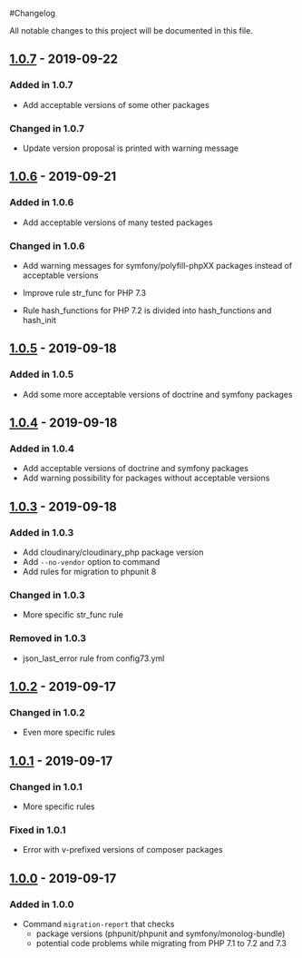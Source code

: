 #Changelog

All notable changes to this project will be documented in this file.

## [1.0.7](https://github.com/raptor-mvk/php-migration-helper/compare/v1.0.6-dev...v1.0.7-stable) - 2019-09-22
### Added in 1.0.7
- Add acceptable versions of some other packages

### Changed in 1.0.7
- Update version proposal is printed with warning message

## [1.0.6](https://github.com/raptor-mvk/php-migration-helper/compare/v1.0.5-dev...v1.0.6-dev) - 2019-09-21
### Added in 1.0.6
- Add acceptable versions of many tested packages

### Changed in 1.0.6

- Add warning messages for symfony/polyfill-phpXX packages instead of acceptable
  versions 

- Improve rule str_func for PHP 7.3

- Rule hash_functions for PHP 7.2 is divided into hash_functions and hash_init

## [1.0.5](https://github.com/raptor-mvk/php-migration-helper/compare/v1.0.4-dev...v1.0.5-dev) - 2019-09-18
### Added in 1.0.5
- Add some more acceptable versions of doctrine and symfony packages

## [1.0.4](https://github.com/raptor-mvk/php-migration-helper/compare/v1.0.3-dev...v1.0.4-dev) - 2019-09-18
### Added in 1.0.4
- Add acceptable versions of doctrine and symfony packages
- Add warning possibility for packages without acceptable versions

## [1.0.3](https://github.com/raptor-mvk/php-migration-helper/compare/v1.0.2-dev...v1.0.3-dev) - 2019-09-18
### Added in 1.0.3
- Add cloudinary/cloudinary_php package version
- Add `--no-vendor` option to command
- Add rules for migration to phpunit 8
### Changed in 1.0.3
- More specific str_func rule
### Removed in 1.0.3
- json_last_error rule from config73.yml

## [1.0.2](https://github.com/raptor-mvk/php-migration-helper/compare/v1.0.1-dev...v1.0.2-dev) - 2019-09-17
### Changed in 1.0.2
- Even more specific rules

## [1.0.1](https://github.com/raptor-mvk/php-migration-helper/compare/v1.0.0-dev...v1.0.1-dev) - 2019-09-17
### Changed in 1.0.1
- More specific rules
### Fixed in 1.0.1
- Error with v-prefixed versions of composer packages

## [1.0.0](https://github.com/raptor-mvk/php-migration-helper/releases/tag/v1.0.0-dev) - 2019-09-17
### Added in 1.0.0
- Command `migration-report` that checks
  - package versions (phpunit/phpunit and symfony/monolog-bundle)
  - potential code problems while migrating from PHP 7.1 to 7.2 and 7.3
